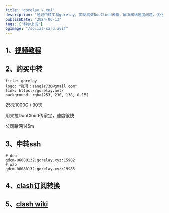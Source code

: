 ```yaml
---
title: "gorelay \ xui"
description: "通过中转工具gorelay，实现高效DuoCloud传输，解决网络速度问题，优化数据传输体验。"
publishDate: "2024-06-13"
tags: ["科学上网"]
ogImage: "/social-card.avif"
---
```


<!-- more -->
## 1、[视频教程](https://www.youtube.com/watch?v=gTfOYuU-29U)

## 2、购买中转

  ```component VPCard
  title: gorelay
  logo: "账号：sanqiz730@gmail.com"
  link: https://gorelay.net/
  background: rgba(253, 230, 138, 0.15)
  ```

25元1000G / 90天

用来拉DuoCloud传家宝，速度很快

公司蹭网145m

## 3、中转ssh

```
# duo
gdcm-06080132.gorelay.xyz:15982
# wap
gdcm-06080132.gorelay.xyz:19985
```



## 4、[clash订阅转换](https://v2rayse.com/node-convert/)

## 5、[clash wiki](https://wiki.metacubex.one/config/)
